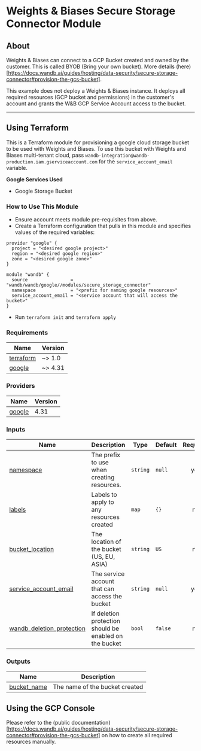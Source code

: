 # Weights & Biases Secure Storage Connector Module

## About

Weights & Biases can connect to a GCP Bucket created and owned by the customer. This is called BYOB (Bring your own bucket). More details (here)[https://docs.wandb.ai/guides/hosting/data-security/secure-storage-connector#provision-the-gcs-bucket].

This example does not deploy a Weights & Biases instance. It deploys all required resources (GCP bucket and permissions) in the customer's account and grants the W&B GCP Service Account access to the bucket.

---

## Using Terraform

This is a Terraform module for provisioning a google cloud storage bucket to be used with Weights and Biases. To use this bucket 
with Weights and Biases multi-tenant cloud, pass `wandb-integration@wandb-production.iam.gserviceaccount.com` for the
`service_account_email` variable.

**Google Services Used**

- Google Storage Bucket

### How to Use This Module

- Ensure account meets module pre-requisites from above.
- Create a Terraform configuration that pulls in this module and specifies
  values of the required variables:

```hcl
provider "google" {
  project = "<desired google project>"
  region = "<desired google region>"
  zone = "<desired google zone>"
}

module "wandb" {
  source                = "wandb/wandb/google//modules/secure_storage_connector"
  namespace             = "<prefix for naming google resources>"
  service_account_email = "<service account that will access the bucket>"
}
```

- Run `terraform init` and `terraform apply`

<!-- BEGIN_TF_DOCS -->

### Requirements

| Name | Version |
|------|---------|
| <a name="requirement_terraform"></a> [terraform](#requirement\_terraform) | ~> 1.0 |
| <a name="requirement_google"></a> [google](#requirement\_google) | ~> 4.31 |

### Providers

| Name                                                      | Version |
|-----------------------------------------------------------|---------|
| <a name="provider_google"></a> [google](#provider_google) | 4.31    |

### Inputs

| Name                                                                                             | Description                                            | Type     | Default | Required |
|--------------------------------------------------------------------------------------------------|--------------------------------------------------------|----------|---------|:--------:|
| <a name="input_namespace"></a> [namespace](#input_namespace)                                     | The prefix to use when creating resources.             | `string` | `null`  |   yes    |
| <a name="input_labels"></a> [labels](#input_labels)                                              | Labels to apply to any resources created               | `map`    | `{}`    |    no    |
| <a name="input_bucket_location"></a> [bucket_location](#input_bucket_location)                   | The location of the bucket (US, EU, ASIA)              | `string` | `US`    |    no    |
| <a name="input_service_account_email"></a> [service_account_email](#input_service_account_email) | The service account that can access the bucket         | `string` | `null`  |   yes    |
| <a name="input_deletion_protection"></a> [wandb_deletion_protection](#input_deletion_protection) | If deletion protection should be enabled on the bucket | `bool`   | `false` |    no    |

### Outputs

| Name                                                                        | Description                                                             |
|-----------------------------------------------------------------------------|-------------------------------------------------------------------------|
| <a name="bucket_name"></a> [bucket_name](#bucket_name)                      | The name of the bucket created                                          |

<!-- END_TF_DOCS -->


## Using the GCP Console

Please refer to the (public documentation)[https://docs.wandb.ai/guides/hosting/data-security/secure-storage-connector#provision-the-gcs-bucket] on how to create all required resources manually.
